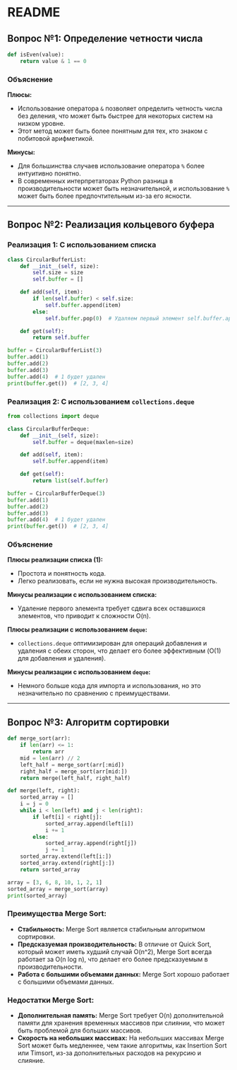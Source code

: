 # README

## Вопрос №1: Определение четности числа

```python
def isEven(value):
    return value & 1 == 0
```

### Объяснение

**Плюсы:**
- Использование оператора `&` позволяет определить четность числа без деления, что может быть быстрее для некоторых систем на низком уровне.
- Этот метод может быть более понятным для тех, кто знаком с побитовой арифметикой.

**Минусы:**
- Для большинства случаев использование оператора `%` более интуитивно понятно.
- В современных интерпретаторах Python разница в производительности может быть незначительной, и использование `%` может быть более предпочтительным из-за его ясности.

---

## Вопрос №2: Реализация кольцевого буфера

### Реализация 1: С использованием списка

```python
class CircularBufferList:
    def __init__(self, size):
        self.size = size
        self.buffer = []

    def add(self, item):
        if len(self.buffer) < self.size:
            self.buffer.append(item)
        else:
            self.buffer.pop(0)  # Удаляем первый элемент self.buffer.append(item)

    def get(self):
        return self.buffer

buffer = CircularBufferList(3)
buffer.add(1)
buffer.add(2)
buffer.add(3)
buffer.add(4)  # 1 будет удален
print(buffer.get())  # [2, 3, 4]
```

### Реализация 2: С использованием `collections.deque`

```python
from collections import deque

class CircularBufferDeque:
    def __init__(self, size):
        self.buffer = deque(maxlen=size)

    def add(self, item):
        self.buffer.append(item)

    def get(self):
        return list(self.buffer)

buffer = CircularBufferDeque(3)
buffer.add(1)
buffer.add(2)
buffer.add(3)
buffer.add(4)  # 1 будет удален
print(buffer.get())  # [2, 3, 4]
```

### Объяснение

**Плюсы реализации списка (1):**
- Простота и понятность кода.
- Легко реализовать, если не нужна высокая производительность.

**Минусы реализации с использованием списка:**
- Удаление первого элемента требует сдвига всех оставшихся элементов, что приводит к сложности O(n).

**Плюсы реализации с использованием `deque`:**
- `collections.deque` оптимизирован для операций добавления и удаления с обеих сторон, что делает его более эффективным (O(1) для добавления и удаления).

**Минусы реализации с использованием `deque`:**
- Немного больше кода для импорта и использования, но это незначительно по сравнению с преимуществами.

---

## Вопрос №3: Алгоритм сортировки

```python
def merge_sort(arr):
    if len(arr) <= 1:
        return arr
    mid = len(arr) // 2
    left_half = merge_sort(arr[:mid])
    right_half = merge_sort(arr[mid:])
    return merge(left_half, right_half)

def merge(left, right):
    sorted_array = []
    i = j = 0
    while i < len(left) and j < len(right):
        if left[i] < right[j]:
            sorted_array.append(left[i])
            i += 1
        else:
            sorted_array.append(right[j])
            j += 1
    sorted_array.extend(left[i:])
    sorted_array.extend(right[j:])
    return sorted_array

array = [3, 6, 8, 10, 1, 2, 1]
sorted_array = merge_sort(array)
print(sorted_array)
```

### Преимущества Merge Sort:
- **Стабильность:** Merge Sort является стабильным алгоритмом сортировки.
- **Предсказуемая производительность:** В отличие от Quick Sort, который может иметь худший случай O(n^2), Merge Sort всегда работает за O(n log n), что делает его более предсказуемым в производительности.
- **Работа с большими объемами данных:** Merge Sort хорошо работает с большими объемами данных.

### Недостатки Merge Sort:
- **Дополнительная память:** Merge Sort требует O(n) дополнительной памяти для хранения временных массивов при слиянии, что может быть проблемой для больших массивов.
- **Скорость на небольших массивах:** На небольших массивах Merge Sort может быть медленнее, чем такие алгоритмы, как Insertion Sort или Timsort, из-за дополнительных расходов на рекурсию и слияние.
